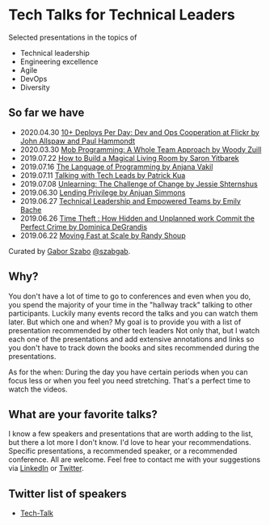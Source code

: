 # Tech Talks for Technical Leaders

Selected presentations in the topics of

* Technical leadership
* Engineering excellence
* Agile
* DevOps
* Diversity

## So far we have

* 2020.04.30 [10+ Deploys Per Day: Dev and Ops Cooperation at Flickr by John Allspaw and Paul Hammondt](ten-plus-deploys-per-day)
* 2020.03.30 [Mob Programming: A Whole Team Approach by Woody Zuill](mob-programming-a-whole-team-approach)
* 2019.07.22 [How to Build a Magical Living Room by Saron Yitbarek](how-to-build-a-magical-living-room)
* 2019.07.16 [The Language of Programming by Anjana Vakil](the-language-of-programming)
* 2019.07.11 [Talking with Tech Leads by Patrick Kua](talking-with-tech-leads)
* 2019.07.08 [Unlearning: The Challenge of Change by Jessie Shternshus](unlearning-the-challenge-of-change)
* 2019.06.30 [Lending Privilege by Anjuan Simmons](lending-privilege)
* 2019.06.27 [Technical Leadership and Empowered Teams by Emily Bache](technical-leadership-and-empowered-teams)
* 2019.06.26 [Time Theft : How Hidden and Unplanned work Commit the Perfect Crime by Dominica DeGrandis](time-theft)
* 2019.06.22 [Moving Fast at Scale by Randy Shoup](moving-fast-at-scale)

Curated by [Gabor Szabo](https://www.linkedin.com/in/szabgab) [@szabgab](https://twitter.com/szabgab).

## Why?

You don't have a lot of time to go to conferences and even when you do, you spend the majority of your time in the
"hallway track" talking to other participants. Luckily many events record the talks and you can watch them later.
But which one and when? My goal is to provide you with a list of presentation recommended by other tech leaders
Not only that, but I watch each one of the presentations and add extensive annotations and links so you don't
have to track down the books and sites recommended during the presentations.

As for the when: During the day you have certain periods when you can focus less or when you feel you need
stretching. That's a perfect time to watch the videos.


## What are your favorite talks?

I know a few speakers and presentations that are worth adding to the list, but there a lot more I don't know.
I'd love to hear your recommendations. Specific presentations, a recommended speaker, or a recommended conference.
All are welcome. Feel free to contact me with your suggestions via [LinkedIn](https://www.linkedin.com/in/szabgab) or [Twitter](https://twitter.com/szabgab).


## Twitter list of speakers

* [Tech-Talk](https://twitter.com/szabgab/lists/tech-talks)
